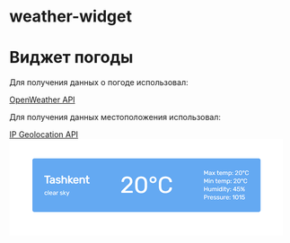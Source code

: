 # weather-widget

<h1>Виджет погоды</h1>

<p>Для получения данных о погоде использовал: </p> <a href="https://openweathermap.org/api">OpenWeather API<a/>
<p>Для получения данных местоположения использовал: </p> <a href="https://ip-api.com/">IP Geolocation API<a/>
<img src="./weather-widget.png" alt="Виджет погоды">
